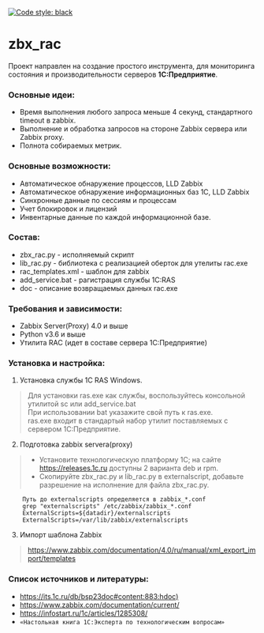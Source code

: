 <p>
<a href="https://github.com/psf/black"><img alt="Code style: black" src="https://img.shields.io/badge/code%20style-black-000000.svg"></a>
</p>

# zbx_rac
Проект направлен на создание простого инструмента, для мониторинга состояния и производительности серверов **1С:Предприятие**. 

### Основные идеи:
- Время выполнения любого запроса меньше 4 секунд, стандартного timeout в zabbix.
- Выполнение и обработка запросов на стороне Zabbix сервера или Zabbix proxy.
- Полнота собираемых метрик.

### Основные возможности:
- Автоматическое обнаружение процессов, LLD Zabbix
- Автоматическое обнаружение информационных баз 1С, LLD Zabbix
- Синхронные данные по сессиям и процессам
- Учет блокировок и лицензий
- Инвентарные данные по каждой информационной базе.

### Состав:
- zbx_rac.py - исполняемый скрипт
- lib_rac.py - библиотека с реализацией оберток для утелиты rac.exe
- rac_templates.xml - шаблон для zabbix
- add_service.bat - рагистрация службы 1С:RAS
- doc - описание возвращаемых данных rac.exe 

### Требования и зависимости:
- Zabbix Server(Proxy) 4.0 и выше
- Python v3.6 и выше
- Утилита RAC (идет в составе сервера 1С:Предприятие)

### Установка и настройка:

1. Установка службы 1С RAS Windows.
>Для установки ras.exe как службы, воспользуйтесь консольной утилитой sc или add_service.bat<br>
>При использовании bat указажите свой путь к ras.exe.<br>
>ras.exe входит в стандартый набор утилит поставляемых с сервером 1С:Предприятие.

2. Подготовка zabbix servera(proxy)
> - Установите технологическую платформу 1C; на сайте <https://releases.1c.ru> доступны 2 варианта deb  и rpm.
> - Скопируйте zbx_rac.py и lib_rac.py в externalscript, добавьте разрешение  на исполнение для файла zbx_rac.py.
```
	Путь до externalscripts определяется в zabbix_*.conf
	grep "externalscripts" /etc/zabbix/zabbix_*.conf
	ExternalScripts=${datadir}/externalscripts
	ExternalScripts=/var/lib/zabbix/externalscripts
```

3. Импорт шаблона Zabbix </summary>
> <https://www.zabbix.com/documentation/4.0/ru/manual/xml_export_import/templates>


### Список источников и литературы:
- <https://its.1c.ru/db/bsp23doc#content:883:hdoc)>
- <https://www.zabbix.com/documentation/current/>
- <https://infostart.ru/1c/articles/1285308/>
- `«Настольная книга 1С:Эксперта по технологическим вопросам»`